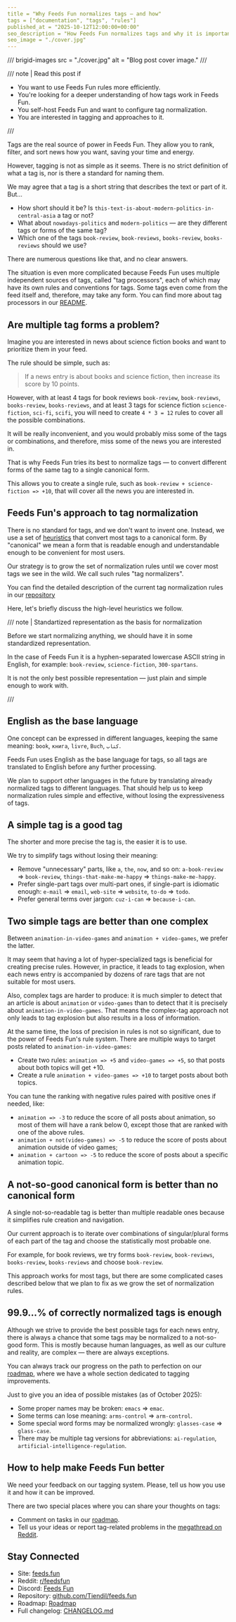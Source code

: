 ```yaml
---
title = "Why Feeds Fun normalizes tags — and how"
tags = ["documentation", "tags", "rules"]
published_at = "2025-10-12T12:00:00+00:00"
seo_description = "How Feeds Fun normalizes tags and why it is important."
seo_image = "./cover.jpg"
---
```


/// brigid-images
src = "./cover.jpg"
alt = "Blog post cover image."
///

/// note | Read this post if

- You want to use Feeds Fun rules more efficiently.
- You're looking for a deeper understanding of how tags work in Feeds Fun.
- You self-host Feeds Fun and want to configure tag normalization.
- You are interested in tagging and approaches to it.

///

Tags are the real source of power in Feeds Fun. They allow you to rank, filter, and sort news how you want, saving your time and energy.

However, tagging is not as simple as it seems. There is no strict definition of what a tag is, nor is there a standard for naming them.

We may agree that a tag is a short string that describes the text or part of it. But…

- How short should it be? Is `this-text-is-about-modern-politics-in-central-asia` a tag or not?
- What about `nowadays-politics` and `modern-politics` — are they different tags or forms of the same tag?
- Which one of the tags `book-review`, `book-reviews`, `books-review`, `books-reviews` should we use?

There are numerous questions like that, and no clear answers.

The situation is even more complicated because Feeds Fun uses multiple independent sources of tags, called "tag processors", each of which may have its own rules and conventions for tags. Some tags even come from the feed itself and, therefore, may take any form. You can find more about tag processors in our [README](https://github.com/Tiendil/feeds.fun?tab=readme-ov-file#configure-tag-processors).

<!-- more -->

## Are multiple tag forms a problem?

Imagine you are interested in news about science fiction books and want to prioritize them in your feed.

The rule should be simple, such as:

> If a news entry is about books and science fiction, then increase its score by 10 points.

However, with at least 4 tags for book reviews `book-review`, `book-reviews`, `books-review`, `books-reviews`, and at least 3 tags for science fiction `science-fiction`, `sci-fi`, `scifi`, you will need to create `4 * 3 = 12` rules to cover all the possible combinations.

It will be really inconvenient, and you would probably miss some of the tags or combinations, and therefore, miss some of the news you are interested in.

That is why Feeds Fun tries its best to normalize tags — to convert different forms of the same tag to a single canonical form.

This allows you to create a single rule, such as `book-review + science-fiction => +10`, that will cover all the news you are interested in.

## Feeds Fun's approach to tag normalization

There is no standard for tags, and we don't want to invent one. Instead, we use a set of [heuristics](https://en.wikipedia.org/wiki/Heuristic) that convert most tags to a canonical form. By "canonical" we mean a form that is readable enough and understandable enough to be convenient for most users.

Our strategy is to grow the set of normalization rules until we cover most tags we see in the wild. We call such rules "tag normalizers".

You can find the detailed description of the current tag normalization rules in our [repository](https://github.com/Tiendil/feeds.fun/blob/main/ffun/ffun/tags/fixtures/tag_normalizers.toml)

Here, let's briefly discuss the high-level heuristics we follow.

/// note | Standartized representation as the basis for normalization

Before we start normalizing anything, we should have it in some standardized representation.

In the case of Feeds Fun it is a hyphen-separated lowercase ASCII string in English, for example: `book-review`, `science-fiction`, `300-spartans`.

It is not the only best possible representation — just plain and simple enough to work with.

///

## English as the base language

One concept can be expressed in different languages, keeping the same meaning: `book`, `книга`, `livre`, `Buch`, `كتاب`.

Feeds Fun uses English as the base language for tags, so all tags are translated to English before any further processing.

We plan to support other languages in the future by translating already normalized tags to different languages. That should help us to keep normalization rules simple and effective, without losing the expressiveness of tags.

## A simple tag is a good tag

The shorter and more precise the tag is, the easier it is to use.

We try to simplify tags without losing their meaning:

- Remove "unnecessary" parts, like `a`, `the`, `now`, and so on: `a-book-review` => `book-review`, `things-that-make-me-happy` => `things-make-me-happy`.
- Prefer single-part tags over multi-part ones, if single-part is idiomatic enough: `e-mail` => `email`, `web-site` => `website`, `to-do` => `todo`.
- Prefer general terms over jargon: `cuz-i-can` => `because-i-can`.

## Two simple tags are better than one complex

Between `animation-in-video-games` and `animation + video-games`, we prefer the latter.

It may seem that having a lot of hyper-specialized tags is beneficial for creating precise rules. However, in practice, it leads to tag explosion, when each news entry is accompanied by dozens of rare tags that are not suitable for most users.

Also, complex tags are harder to produce: it is much simpler to detect that an article is about `animation` or `video-games` than to detect that it is precisely about `animation-in-video-games`. That means the complex-tag approach not only leads to tag explosion but also results in a loss of information.

At the same time, the loss of precision in rules is not so significant, due to the power of Feeds Fun's rule system. There are multiple ways to target posts related to `animation-in-video-games`:

- Create two rules: `animation => +5` and `video-games => +5`, so that posts about both topics will get +10.
- Create a rule `animation + video-games => +10` to target posts about both topics.

You can tune the ranking with negative rules paired with positive ones if needed, like:

- `animation => -3` to reduce the score of all posts about animation, so most of them will have a rank below 0, except those that are ranked with one of the above rules.
- `animation + not(video-games) => -5` to reduce the score of posts about animation outside of video games;
- `animation + cartoon => -5` to reduce the score of posts about a specific animation topic.

## A not-so-good canonical form is better than no canonical form

A single not-so-readable tag is better than multiple readable ones because it simplifies rule creation and navigation.

Our current approach is to iterate over combinations of singular/plural forms of each part of the tag and choose the statistically most probable one.

For example, for book reviews, we try forms `book-review`, `book-reviews`, `books-review`, `books-reviews` and choose `book-review`.

This approach works for most tags, but there are some complicated cases described below that we plan to fix as we grow the set of normalization rules.

## 99.9…% of correctly normalized tags is enough

Although we strive to provide the best possible tags for each news entry, there is always a chance that some tags may be normalized to a not-so-good form. This is mostly because human languages, as well as our culture and reality, are complex — there are always exceptions.

You can always track our progress on the path to perfection on our [roadmap](https://github.com/users/Tiendil/projects/1), where we have a whole section dedicated to tagging improvements.

Just to give you an idea of possible mistakes (as of October 2025):

- Some proper names may be broken: `emacs` => `emac`.
- Some terms can lose meaning: `arms-control` => `arm-control`.
- Some special word forms may be normalized wrongly: `glasses-case` => `glass-case`.
- There may be multiple tag versions for abbreviations: `ai-regulation`, `artificial-intelligence-regulation`.

## How to help make Feeds Fun better

We need your feedback on our tagging system. Please, tell us how you use it and how it can be improved.

There are two special places where you can share your thoughts on tags:

- Comment on tasks in our [roadmap](https://github.com/users/Tiendil/projects/1).
- Tell us your ideas or report tag-related problems in the [megathread on Reddit](https://www.reddit.com/r/feedsfun/comments/1o186to/place_for_tag_ideas_reports/).

## Stay Connected

- Site: [feeds.fun](https://feeds.fun/)
- Reddit: [r/feedsfun](https://www.reddit.com/r/feedsfun/)
- Discord: [Feeds Fun](https://discord.com/invite/C5RVusHQXy)
- Repository: [github.com/Tiendil/feeds.fun](https://github.com/Tiendil/feeds.fun)
- Roadmap: [Roadmap](https://github.com/users/Tiendil/projects/1/views/1?pane=info)
- Full changelog: [CHANGELOG.md](https://github.com/Tiendil/feeds.fun/blob/main/CHANGELOG.md)
